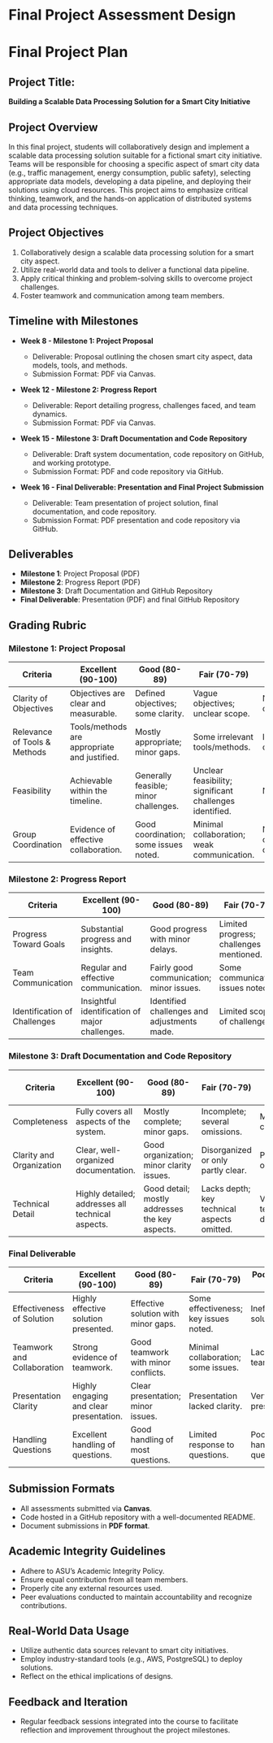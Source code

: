 Final Project Assessment Design
===============================

# Final Project Plan

## Project Title: 
**Building a Scalable Data Processing Solution for a Smart City Initiative**

## Project Overview
In this final project, students will collaboratively design and implement a scalable data processing solution suitable for a fictional smart city initiative. Teams will be responsible for choosing a specific aspect of smart city data (e.g., traffic management, energy consumption, public safety), selecting appropriate data models, developing a data pipeline, and deploying their solutions using cloud resources. This project aims to emphasize critical thinking, teamwork, and the hands-on application of distributed systems and data processing techniques.

## Project Objectives
1. Collaboratively design a scalable data processing solution for a smart city aspect.
2. Utilize real-world data and tools to deliver a functional data pipeline.
3. Apply critical thinking and problem-solving skills to overcome project challenges.
4. Foster teamwork and communication among team members.

## Timeline with Milestones

- **Week 8 - Milestone 1: Project Proposal**
   - Deliverable: Proposal outlining the chosen smart city aspect, data models, tools, and methods.
   - Submission Format: PDF via Canvas.

- **Week 12 - Milestone 2: Progress Report**
   - Deliverable: Report detailing progress, challenges faced, and team dynamics.
   - Submission Format: PDF via Canvas.

- **Week 15 - Milestone 3: Draft Documentation and Code Repository**
   - Deliverable: Draft system documentation, code repository on GitHub, and working prototype.
   - Submission Format: PDF and code repository via GitHub.

- **Week 16 - Final Deliverable: Presentation and Final Project Submission**
   - Deliverable: Team presentation of project solution, final documentation, and code repository.
   - Submission Format: PDF presentation and code repository via GitHub.

## Deliverables
- **Milestone 1**: Project Proposal (PDF)
- **Milestone 2**: Progress Report (PDF)
- **Milestone 3**: Draft Documentation and GitHub Repository
- **Final Deliverable**: Presentation (PDF) and final GitHub Repository

## Grading Rubric

### Milestone 1: Project Proposal

| Criteria                      | Excellent (90-100)                     | Good (80-89)                          | Fair (70-79)                     | Poor (below 70)          |
|-------------------------------|-----------------------------------------|---------------------------------------|----------------------------------|--------------------------|
| Clarity of Objectives         | Objectives are clear and measurable.   | Defined objectives; some clarity.    | Vague objectives; unclear scope. | No clear objectives.     |
| Relevance of Tools & Methods  | Tools/methods are appropriate and justified. | Mostly appropriate; minor gaps.      | Some irrelevant tools/methods. | Inappropriate choices.   |
| Feasibility                   | Achievable within the timeline.        | Generally feasible; minor challenges. | Unclear feasibility; significant challenges identified. | Not feasible.           |
| Group Coordination            | Evidence of effective collaboration.   | Good coordination; some issues noted. | Minimal collaboration; weak communication. | No evidence of coordination. |

### Milestone 2: Progress Report

| Criteria                      | Excellent (90-100)                     | Good (80-89)                          | Fair (70-79)                     | Poor (below 70)          |
|-------------------------------|-----------------------------------------|---------------------------------------|----------------------------------|--------------------------|
| Progress Toward Goals         | Substantial progress and insights.     | Good progress with minor delays.     | Limited progress; challenges mentioned. | No progress reported.   |
| Team Communication            | Regular and effective communication.   | Fairly good communication; minor issues. | Some communication issues noted. | Poor communication.      |
| Identification of Challenges  | Insightful identification of major challenges. | Identified challenges and adjustments made. | Limited scope of challenges.    | No challenges mentioned. |

### Milestone 3: Draft Documentation and Code Repository

| Criteria                      | Excellent (90-100)                     | Good (80-89)                          | Fair (70-79)                     | Poor (below 70)          |
|-------------------------------|-----------------------------------------|---------------------------------------|----------------------------------|--------------------------|
| Completeness                  | Fully covers all aspects of the system. | Mostly complete; minor gaps.         | Incomplete; several omissions.   | Minimal content.         |
| Clarity and Organization      | Clear, well-organized documentation.   | Good organization; minor clarity issues. | Disorganized or only partly clear. | Poorly organized.        |
| Technical Detail              | Highly detailed; addresses all technical aspects. | Good detail; mostly addresses the key aspects. | Lacks depth; key technical aspects omitted. | Very few technical details. |

### Final Deliverable

| Criteria                      | Excellent (90-100)                     | Good (80-89)                          | Fair (70-79)                     | Poor (below 70)          |
|-------------------------------|-----------------------------------------|---------------------------------------|----------------------------------|--------------------------|
| Effectiveness of Solution      | Highly effective solution presented.   | Effective solution with minor gaps.  | Some effectiveness; key issues noted. | Ineffective solution.    |
| Teamwork and Collaboration    | Strong evidence of teamwork.           | Good teamwork with minor conflicts.  | Minimal collaboration; some issues. | Lack of teamwork.        |
| Presentation Clarity          | Highly engaging and clear presentation. | Clear presentation; minor issues.    | Presentation lacked clarity.     | Very unclear presentation. |
| Handling Questions            | Excellent handling of questions.       | Good handling of most questions.     | Limited response to questions.   | Poor handling of questions.|

## Submission Formats
- All assessments submitted via **Canvas**.
- Code hosted in a GitHub repository with a well-documented README.
- Document submissions in **PDF format**.

## Academic Integrity Guidelines
- Adhere to ASU’s Academic Integrity Policy.
- Ensure equal contribution from all team members.
- Properly cite any external resources used.
- Peer evaluations conducted to maintain accountability and recognize contributions.

## Real-World Data Usage
- Utilize authentic data sources relevant to smart city initiatives.
- Employ industry-standard tools (e.g., AWS, PostgreSQL) to deploy solutions.
- Reflect on the ethical implications of designs.

## Feedback and Iteration
- Regular feedback sessions integrated into the course to facilitate reflection and improvement throughout the project milestones.